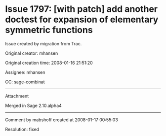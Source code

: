 # Issue 1797: [with patch] add another doctest for expansion of elementary symmetric functions

Issue created by migration from Trac.

Original creator: mhansen

Original creation time: 2008-01-16 21:51:20

Assignee: mhansen

CC:  sage-combinat




---

Attachment

Merged in Sage 2.10.alpha4


---

Comment by mabshoff created at 2008-01-17 00:55:03

Resolution: fixed
